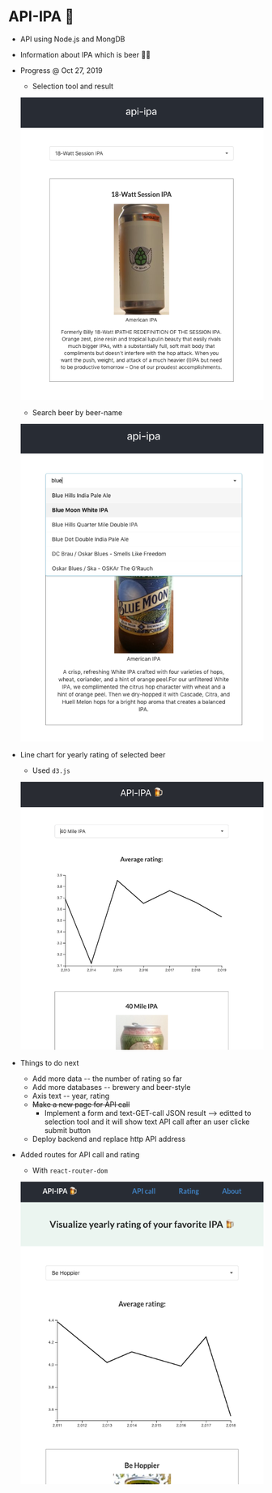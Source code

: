 # API-IPA 🍺
- API using Node.js and MongDB
- Information about IPA which is beer 🍺🍻
- Progress @ Oct 27, 2019
  - Selection tool and result
  
  ![](assets/api-ipa-prototype.png)

  - Search beer by beer-name

  ![](assets/api-ipa-search-fn.png)

- Line chart for yearly rating of selected beer
  - Used `d3.js`

  ![](assets/api-ipa-rating-chart.png)

- Things to do next
  - Add more data -- the number of rating so far
  - Add more databases -- brewery and beer-style
  - Axis text -- year, rating
  - ~~Make a new page for API call~~
    - Implement a form and text-GET-call JSON result --> editted to selection tool and it will show text API call after an user clicke submit button
  - Deploy backend and replace http API address

- Added routes for API call and rating
  - With `react-router-dom`

  ![](assets/api-ipa-routes.png)